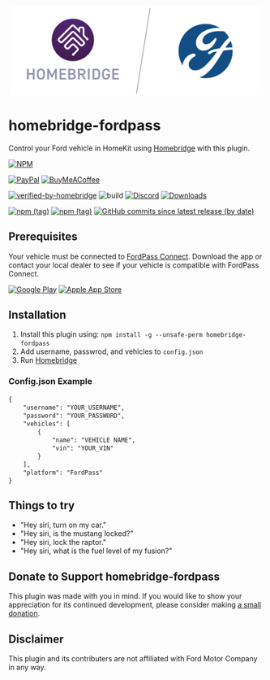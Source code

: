 <p align="center">
  <a href="https://github.com/homebridge/verified/blob/master/verified-plugins.json"><img alt="Homebridge Verified" src="https://raw.githubusercontent.com/Brandawg93/homebridge-fordpass/master/branding/Homebridge_x_FordPass.svg?sanitize=true" width="500px"></a>
</p>

# homebridge-fordpass

Control your Ford vehicle in HomeKit using [Homebridge](https://github.com/nfarina/homebridge) with this plugin.

[![NPM](https://nodei.co/npm/homebridge-fordpass.png?compact=true)](https://nodei.co/npm/homebridge-fordpass/)

[![PayPal](https://img.shields.io/badge/paypal-donate-yellow?logo=paypal)](https://www.paypal.com/cgi-bin/webscr?cmd=_donations&business=CEYYGVB7ZZ764&item_name=homebridge-fordpass&currency_code=USD&source=url)
[![BuyMeACoffee](https://img.shields.io/badge/coffee-donate-orange?logo=buy-me-a-coffee&logoColor=yellow)](https://www.buymeacoffee.com/L1FgZTD)

[![verified-by-homebridge](https://badgen.net/badge/homebridge/verified/purple)](https://github.com/homebridge/homebridge/wiki/Verified-Plugins)
![build](https://github.com/Brandawg93/homebridge-fordpass/workflows/build/badge.svg)
[![Discord](https://camo.githubusercontent.com/7494d4da7060081501319a848bbba143cbf6101a/68747470733a2f2f696d672e736869656c64732e696f2f646973636f72642f3433323636333333303238313232363237303f636f6c6f723d373238454435266c6f676f3d646973636f7264266c6162656c3d646973636f7264)](https://discord.gg/8fVmcU)
[![Downloads](https://img.shields.io/npm/dt/homebridge-fordpass?logo=npm)](https://nodei.co/npm/homebridge-fordpass/)

[![npm (tag)](https://img.shields.io/npm/v/homebridge-fordpass/latest?logo=npm)](https://www.npmjs.com/package/homebridge-fordpass/v/latest)
[![npm (tag)](https://img.shields.io/npm/v/homebridge-fordpass/test?logo=npm)](https://www.npmjs.com/package/homebridge-fordpass/v/test)
[![GitHub commits since latest release (by date)](https://img.shields.io/github/commits-since/brandawg93/homebridge-fordpass/latest?logo=github)](https://github.com/Brandawg93/homebridge-fordpass/releases/latest)

## Prerequisites
Your vehicle must be connected to [FordPass Connect](https://owner.ford.com/fordpass/fordpass-sync-connect.html). Download the app or contact your local dealer to see if your vehicle is compatible with FordPass Connect.

<a href="https://c00.adobe.com/v3/6b72dd687901669e3ed55059dd6f60d5d3c844c25518eefaff82ed287725d462/start?a_dl=5ad0dab8511fb41c63233b99" aria-label="Google Play store opens in new tab or window" target="_blank" class="cx-cta cx-cta--image">  
<img alt="Google Play" src="https://owner.ford.com/ownerlibs/content/dam/ford-dot-com/cx_en_english/FordPass/1_LINCOLN-GOOGLE-store.png"></a>
<a href="https://c00.adobe.com/v3/6b72dd687901669e3ed55059dd6f60d5d3c844c25518eefaff82ed287725d462/start?a_dl=5ad0da2e511fb41c63233b8e" aria-label="Apple App Store opens in new tab or window" target="_blank" class="cx-cta cx-cta--image"><img alt="Apple App Store" src="https://owner.ford.com/ownerlibs/content/dam/ford-dot-com/cx_en_english/FordPass/1_LINCOLN-APPLE-store.png"></a>

## Installation
1. Install this plugin using: `npm install -g --unsafe-perm homebridge-fordpass`
2. Add username, passwrod, and vehicles to `config.json`
3. Run [Homebridge](https://github.com/nfarina/homebridge)

### Config.json Example
```
{
    "username": "YOUR_USERNAME",
    "password": "YOUR_PASSWORD",
    "vehicles": [
        {
            "name": "VEHICLE NAME",
            "vin": "YOUR_VIN"
        }
    ],
    "platform": "FordPass"
}
```

## Things to try
- "Hey siri, turn on my car."
- "Hey siri, is the mustang locked?"
- "Hey siri, lock the raptor."
- "Hey siri, what is the fuel level of my fusion?"

## Donate to Support homebridge-fordpass
This plugin was made with you in mind. If you would like to show your appreciation for its continued development, please consider making [a small donation](https://www.paypal.com/cgi-bin/webscr?cmd=_donations&business=CEYYGVB7ZZ764&item_name=homebridge-fordpass&currency_code=USD&source=url).

## Disclaimer
This plugin and its contributers are not affiliated with Ford Motor Company in any way.
